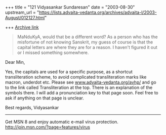 +++
title = "121 Vidyasankar Sundaresan"
date = "2003-08-30"
upstream_url = "https://lists.advaita-vedanta.org/archives/advaita-l/2003-August/012127.html"

+++
[Archive link](https://lists.advaita-vedanta.org/archives/advaita-l/2003-August/012127.html)


>MaNduKyA, would that be a different word? As a
>person who has the misfortune of not knowing
>Sanskrit, my guess of course is that the capital
>letters are where they are for a reason. I haven't
>figured it out or I missed something somewhere.

Dear Min,

Yes, the capitals are used for a specific purpose, as a shortcut 
transliteration scheme, to avoid complicated transliteration marks like 
macron, underdot etc. Please see www.advaita-vedanta.org/avhp/ and go to the 
link called Transliteration at the top. There is an explanation of the 
symbols there. I will add a pronunciation key to that page soon. Feel free 
to ask if anything on that page is unclear.

Best regards,
Vidyasankar

_________________________________________________________________
Get MSN 8 and enjoy automatic e-mail virus protection.    
http://join.msn.com/?page=features/virus

